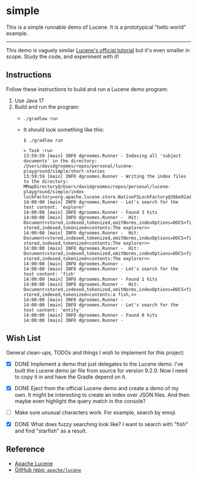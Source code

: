 # simple

This is a simple runnable demo of Lucene. It is a prototypical "hello world" example.

---

This demo is vaguely similar [Lucene's official tutorial](https://lucene.apache.org/core/9_2_0/demo/index.html) but it's
even smaller in scope. Study the code, and experiment with it!


## Instructions

Follow these instructions to build and run a Lucene demo program:

1. Use Java 17
2. Build and run the program:
   * ```shell
     ./gradlew run
     ```
   * It should look something like this:
     ```text
     $ ./gradlew run
     
     > Task :run
     13:59:59 [main] INFO dgroomes.Runner - Indexing all 'subject documents' in the directory: /Users/davidgroomes/repos/personal/lucene-playground/simple/short-stories
     13:59:59 [main] INFO dgroomes.Runner - Writing the index files to the directory: MMapDirectory@/Users/davidgroomes/repos/personal/lucene-playground/simple/index lockFactory=org.apache.lucene.store.NativeFSLockFactory@26be92ad
     14:00:00 [main] INFO dgroomes.Runner - Let's search for the text content: 'explorer'
     14:00:00 [main] INFO dgroomes.Runner - Found 3 hits
     14:00:00 [main] INFO dgroomes.Runner -  Hit: Document<stored,indexed,tokenized,omitNorms,indexOptions=DOCS<file_name:forest.txt> stored,indexed,tokenized<contents:The explorer>>
     14:00:00 [main] INFO dgroomes.Runner -  Hit: Document<stored,indexed,tokenized,omitNorms,indexOptions=DOCS<file_name:ocean.txt> stored,indexed,tokenized<contents:The explorer>>
     14:00:00 [main] INFO dgroomes.Runner -  Hit: Document<stored,indexed,tokenized,omitNorms,indexOptions=DOCS<file_name:sky.txt> stored,indexed,tokenized<contents:The explorer>>
     14:00:00 [main] INFO dgroomes.Runner -
     14:00:00 [main] INFO dgroomes.Runner - Let's search for the text content: 'fish'
     14:00:00 [main] INFO dgroomes.Runner - Found 1 hits
     14:00:00 [main] INFO dgroomes.Runner -  Hit: Document<stored,indexed,tokenized,omitNorms,indexOptions=DOCS<file_name:ocean.txt> stored,indexed,tokenized<contents:a fish,>>
     14:00:00 [main] INFO dgroomes.Runner -
     14:00:00 [main] INFO dgroomes.Runner - Let's search for the text content: 'entity'
     14:00:00 [main] INFO dgroomes.Runner - Found 0 hits
     14:00:00 [main] INFO dgroomes.Runner -
     ```


## Wish List

General clean-ups, TODOs and things I wish to implement for this project:

* [x] DONE Implement a demo that just delegates to the Lucene demo. I've built the Lucene demo jar file from source for
      version 9.2.0. Now I need to copy it in and have the Gradle depend on it.
* [x] DONE Eject from the official Lucene demo and create a demo of my own. It might be interesting to create an index over
      JSON files. And then maybe even highlight the query match in the console?
* [ ] Make sure unusual characters work. For example, search by emoji.
* [x] DONE What does fuzzy searching look like? I want to search with "fish" and find "starfish" as a result.


## Reference

* [Apache Lucene](https://lucene.apache.org)
* [GitHub repo: `apache/lucene`](https://github.com/apache/lucene)
